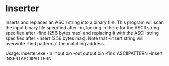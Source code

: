 # Inserter
Inserts and replaces an ASCII string into a binary file.
This program will scan the input binary file specified after -in, looking in there for the ASCII string specified after -find (256 bytes max) and replacing it with the ASCII string specified after -insert (256 bytes max).
Note that -insert string will overwrite -find pattern at the matching address.

Usage: inserter.exe -in input.bin -out output.bin -find ASCIIPATTERN -insert INSERTASCIIPATTERN
